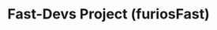 # Fast-Devs Project (furiosFast)

<a href="https://apple.co/45XqGYe">
  <img src="http://fastdevsproject.altervista.org/wp-content/uploads/2023/06/device_monitor²-1280x720-1.png" alt=""/>
</a>
